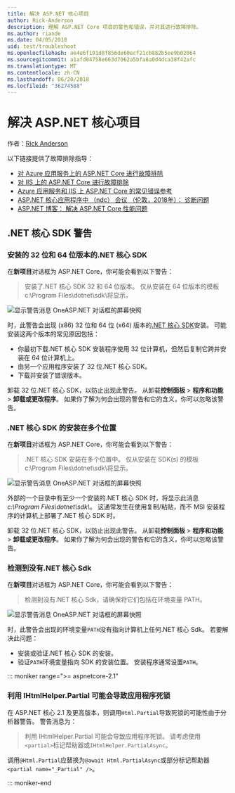 ```yaml
---
title: 解决 ASP.NET 核心项目
author: Rick-Anderson
description: 理解 ASP.NET Core 项目的警告和错误，并对其进行故障排除。
ms.author: riande
ms.date: 04/05/2018
uid: test/troubleshoot
ms.openlocfilehash: ae4e6f191d8f856de60ecf21cb882b5ee9b02064
ms.sourcegitcommit: a1afd04758e663d7062a5bfa8a0d4dca38f42afc
ms.translationtype: MT
ms.contentlocale: zh-CN
ms.lasthandoff: 06/20/2018
ms.locfileid: "36274588"
---
```

# <a name="troubleshoot-aspnet-core-projects"></a>解决 ASP.NET 核心项目

作者：[Rick Anderson](https://twitter.com/RickAndMSFT)

以下链接提供了故障排除指导：

* [对 Azure 应用服务上的 ASP.NET Core 进行故障排除](xref:host-and-deploy/azure-apps/troubleshoot)
* [对 IIS 上的 ASP.NET Core 进行故障排除](xref:host-and-deploy/iis/troubleshoot)
* [Azure 应用服务和 IIS 上 ASP.NET Core 的常见错误参考](xref:host-and-deploy/azure-iis-errors-reference)
* [ASP.NET 核心应用程序中 （ndc） 会议 （伦敦，2018年）： 诊断问题](https://www.youtube.com/watch?v=RYI0DHoIVaA)
* [ASP.NET 博客： 解决 ASP.NET Core 性能问题](https://blogs.msdn.microsoft.com/webdev/2018/05/23/asp-net-core-performance-improvements/)

## <a name="net-core-sdk-warnings"></a>.NET 核心 SDK 警告

### <a name="both-the-32-bit-and-64-bit-versions-of-the-net-core-sdk-are-installed"></a>安装的 32 位和 64 位版本的.NET 核心 SDK

在**新项目**对话框为 ASP.NET Core，你可能会看到以下警告：

> 安装了.NET 核心 SDK 32 和 64 位版本。 仅从安装在 64 位版本的模板 c:\\Program Files\\dotnet\\sdk\\将显示。

![显示警告消息 OneASP.NET 对话框的屏幕快照](troubleshoot/_static/both32and64bit.png)

时，此警告会出现 (x86) 32 位和 64 位 (x64) 版本的[.NET 核心 SDK](https://www.microsoft.com/net/download/all)安装。 可能安装这两个版本的常见原因包括：

* 你最初下载.NET 核心 SDK 安装程序使用 32 位计算机，但然后复制它跨并安装在 64 位计算机上。
* 由另一个应用程序安装了 32 位.NET 核心 SDK。
* 下载并安装了错误版本。

卸载 32 位.NET 核心 SDK，以防止出现此警告。 从卸载**控制面板** > **程序和功能** > **卸载或更改程序**。 如果你了解为何会出现的警告和它的含义，你可以忽略该警告。

### <a name="the-net-core-sdk-is-installed-in-multiple-locations"></a>.NET 核心 SDK 的安装在多个位置

在**新项目**对话框为 ASP.NET Core，你可能会看到以下警告：

> .NET 核心 SDK 安装在多个位置中。 仅从安装在 SDK(s) 的模板 c:\\Program Files\\dotnet\\sdk\\将显示。

![显示警告消息 OneASP.NET 对话框的屏幕快照](troubleshoot/_static/multiplelocations.png)

外部的一个目录中有至少一个安装的.NET 核心 SDK 时，将显示此消息*c:\\Program Files\\dotnet\\sdk\\*。 这通常发生在使用复制/粘贴，而不 MSI 安装程序的计算机上部署了.NET 核心 SDK 时。

卸载 32 位.NET 核心 SDK，以防止出现此警告。 从卸载**控制面板** > **程序和功能** > **卸载或更改程序**。 如果你了解为何会出现的警告和它的含义，你可以忽略该警告。

### <a name="no-net-core-sdks-were-detected"></a>检测到没有.NET 核心 Sdk

在**新项目**对话框为 ASP.NET Core，你可能会看到以下警告：

> 检测到没有.NET 核心 Sdk，请确保将它们包括在环境变量 PATH。

![显示警告消息 OneASP.NET 对话框的屏幕快照](troubleshoot/_static/NoNetCore.png)

时，此警告会出现的环境变量`PATH`没有指向计算机上任何.NET 核心 Sdk。 若要解决此问题：

* 安装或验证.NET 核心 SDK 的安装。
* 验证`PATH`环境变量指向 SDK 的安装位置。 安装程序通常设置`PATH`。

::: moniker range=">= aspnetcore-2.1"

### <a name="use-of-ihtmlhelperpartial-may-result-in-app-deadlocks"></a>利用 IHtmlHelper.Partial 可能会导致应用程序死锁

在 ASP.NET 核心 2.1 及更高版本，则调用`Html.Partial`导致死锁的可能性由于分析器警告。 警告消息为：

> 利用 IHtmlHelper.Partial 可能会导致应用程序死锁。 请考虑使用`<partial>`标记帮助器或`IHtmlHelper.PartialAsync`。

调用`@Html.Partial`应替换为`@await Html.PartialAsync`或部分标记帮助器`<partial name="_Partial" />`。

::: moniker-end
